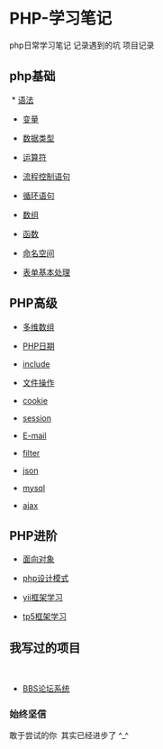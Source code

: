 # PHP-学习笔记
php日常学习笔记 记录遇到的坑 项目记录

## php基础

  * [语法](./doc/yufa.md) 

  * [变量](./doc/bian.md)

  * [数据类型](./doc/shuju.md)

  * [运算符](./doc/yunsuan.md)

  * [流程控制语句](./doc/yuju.md)

  * [循环语句](./doc/xunhuan.md)

  * [数组](arr.md)

  * [函数](./doc/func.md)
  
 * [命名空间](./doc/name.md)
  
 * [表单基本处理](./doc/biaodan.md)

## PHP高级

  * [多维数组](./doc/duowei.md)

  * [PHP日期](./doc/date.md)

  * [include](./doc/include.md)

  * [文件操作](./doc/file.md)

  * [cookie](./doc/cookie.md)

  * [session](./doc/session.md)

  * [E-mail](./doc/email.md)

  * [filter](./doc/filter.md)

  * [json](./doc/json.md)

  * [mysql](./doc/shujuku.md)

  * [ajax](./doc/ajax.md)

## PHP进阶

  * [面向对象](./doc/obj.md)

  * [php设计模式]()

  * [yii框架学习](/app/study.md)

  * [tp5框架学习](/tp5-app/README.md)
  
## 我写过的项目
  
* [BBS论坛系统]()
  
### 始终坚信

敢于尝试的你  其实已经进步了 ^_^
  
  
  
  
  
  
  
